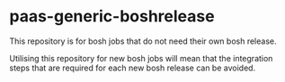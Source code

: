 # paas-generic-boshrelease

This repository is for bosh jobs that do not need their own bosh release.

Utilising this repository for new bosh jobs will mean that the integration steps that are required for each new bosh release can be avoided.
